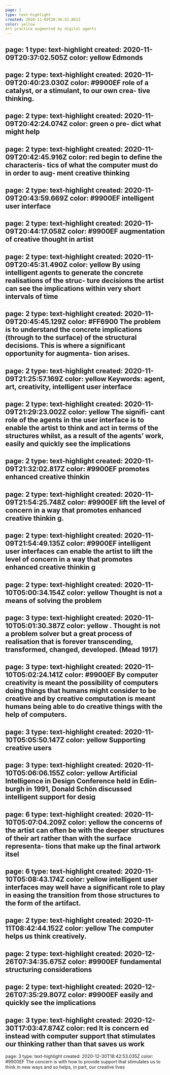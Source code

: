 ```yaml
---
page: 1
type: text-highlight
created: 2020-11-09T20:36:53.861Z
color: yellow
Art practice augmented by digital agents
---
```

page: 1
type: text-highlight
created: 2020-11-09T20:37:02.505Z
color: yellow
Edmonds
---
page: 2
type: text-highlight
created: 2020-11-09T20:40:23.030Z
color: #9900EF
role of a catalyst, or a stimulant, to our own crea- tive  thinking.
---
page: 2
type: text-highlight
created: 2020-11-09T20:42:24.074Z
color: green
o pre- dict what might help
---
page: 2
type: text-highlight
created: 2020-11-09T20:42:45.916Z
color: red
begin to define the characteris- tics of what the computer must do in order to aug- ment  creative  thinking
---
page: 2
type: text-highlight
created: 2020-11-09T20:43:59.669Z
color: #9900EF
intelligent  user  interface
---
page: 2
type: text-highlight
created: 2020-11-09T20:44:17.058Z
color: #9900EF
augmentation of creative thought in artist
---
page: 2
type: text-highlight
created: 2020-11-09T20:45:31.490Z
color: yellow
By using intelligent agents to generate the concrete realisations of the struc- ture decisions the artist can see the implications within very short intervals of time
---
page: 2
type: text-highlight
created: 2020-11-09T20:45:45.129Z
color: #FF6900
The problem is to understand the concrete implications (through to the surface) of the structural decisions. This is where a significant opportunity for augmenta- tion arises.
---
page: 2
type: text-highlight
created: 2020-11-09T21:25:57.169Z
color: yellow
Keywords: agent, art, creativity, intelligent user interface
---
page: 2
type: text-highlight
created: 2020-11-09T21:29:23.002Z
color: yellow
The signifi- cant role of the agents in the user interface is to enable the artist to think and act in terms of the structures whilst, as a result of the agents’ work, easily and quickly see the implications
---
page: 2
type: text-highlight
created: 2020-11-09T21:32:02.817Z
color: #9900EF
promotes enhanced creative thinkin
---
page: 2
type: text-highlight
created: 2020-11-09T21:54:25.748Z
color: #9900EF
lift the level of concern in a way that promotes enhanced creative thinkin g.
---
page: 2
type: text-highlight
created: 2020-11-09T21:54:49.135Z
color: #9900EF
intelligent user interfaces can enable the artist to lift the level of concern in a way that promotes enhanced creative thinkin g
---
page: 2
type: text-highlight
created: 2020-11-10T05:00:34.154Z
color: yellow
Thought is not a means of solving the problem
---
page: 3
type: text-highlight
created: 2020-11-10T05:01:30.387Z
color: yellow
. Thought is not a problem solver but a great process of realisation that is forever transcending, transformed, changed, developed. (Mead 1917)
---
page: 3
type: text-highlight
created: 2020-11-10T05:02:24.141Z
color: #9900EF
By computer creativity is meant the possibility of computers doing things that humans might consider to be creative and by creative computation is meant humans being able to do creative things with the help of computers.
---
page: 3
type: text-highlight
created: 2020-11-10T05:05:50.147Z
color: yellow
Supporting creative users
---
page: 3
type: text-highlight
created: 2020-11-10T05:06:06.155Z
color: yellow
Artificial Intelligence in Design Conference held in Edin- burgh in 1991, Donald Schön discussed intelligent support for desig
---
page: 6
type: text-highlight
created: 2020-11-10T05:07:04.209Z
color: yellow
the concerns of the artist can often be with the deeper structures of their art rather than with the surface representa- tions that make up the final artwork itsel
---
page: 6
type: text-highlight
created: 2020-11-10T05:08:43.174Z
color: yellow
intelligent user interfaces may well have a significant role to play in easing the transition from those structures to the form of the artifact.
---
page: 2
type: text-highlight
created: 2020-11-11T08:42:44.152Z
color: yellow
The computer helps us think creatively.
---
page: 2
type: text-highlight
created: 2020-12-26T07:34:35.675Z
color: #9900EF
fundamental structuring considerations
---
page: 2
type: text-highlight
created: 2020-12-26T07:35:29.807Z
color: #9900EF
easily and quickly see the implications
---
page: 3
type: text-highlight
created: 2020-12-30T17:03:47.874Z
color: red
It is concern ed instead with computer support that stimulates our thinking rather than that saves us work
---
page: 3
type: text-highlight
created: 2020-12-30T18:42:53.035Z
color: #9900EF
The concern is with how to provide support that stimulates us to think in new ways and so helps, in part, our creative lives
